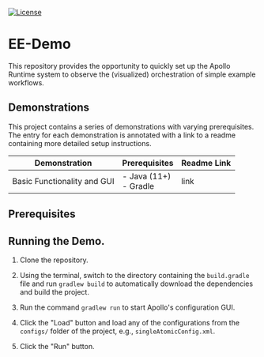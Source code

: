 [![License](https://img.shields.io/badge/License-Apache%202.0-blue.svg)](https://opensource.org/licenses/Apache-2.0)

# EE-Demo
This repository provides the opportunity to quickly set up the Apollo Runtime system to observe the (visualized) orchestration of simple example workflows.

## Demonstrations

This project contains a series of demonstrations with varying prerequisites. The entry for each demonstration is annotated with a link to a readme containing more detailed setup instructions.

Demonstration | Prerequisites | Readme Link
--------------|---------------|-------------
Basic Functionality and GUI | - Java (11+) <br> - Gradle | link


## Prerequisites

## Running the Demo.

1. Clone the repository.

2. Using the terminal, switch to the directory containing the `build.gradle` file and run `gradlew build` to automatically download the dependencies and build the project.

3. Run the command `gradlew run` to start Apollo's configuration GUI.

4. Click the "Load" button and load any of the configurations from the `configs/` folder of the project, e.g., `singleAtomicConfig.xml`.

5. Click the "Run" button.

